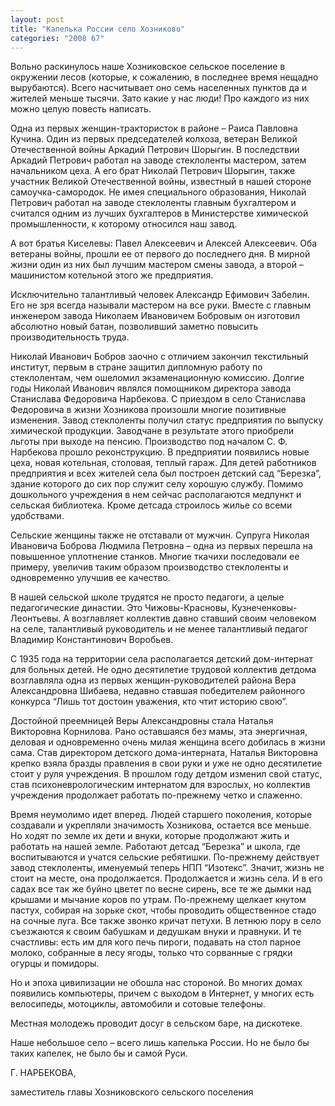 ```yaml
---
layout: post
title: "Капелька России село Хозниково"
categories: "2008 67"
---
```


Вольно раскинулось наше Хозниковское сельское поселение в окружении лесов (которые, к сожалению, в последнее время нещадно вырубаются). Всего насчитывает оно семь населенных пунктов да и жителей меньше тысячи. Зато какие у нас люди! Про каждого из них можно целую повесть написать.

Одна из первых женщин-трактористок в районе – Раиса Павловна Кучина. Один из первых председателей колхоза, ветеран Великой Отечественной войны Аркадий Петрович Шорыгин. В последствии Аркадий Петрович работал на заводе стеклоленты мастером, затем начальником цеха. А его брат Николай Петрович Шорыгин, также участник Великой Отечественной войны, известный в нашей стороне самоучка-самородок. Не имея специального образования, Николай Петрович работал на заводе стеклоленты главным бухгалтером и считался одним из лучших бухгалтеров в Министерстве химической промышленности, к которому относился наш завод.

А вот братья Киселевы: Павел Алексеевич и Алексей Алексеевич. Оба ветераны войны, прошли ее от первого до последнего дня. В мирной жизни один из них был лучшим мастером смены завода, а второй – машинистом котельной этого же предприятия.

Исключительно талантливый человек Александр Ефимович Забелин. Его не зря всегда называли мастером на все руки. Вместе с главным инженером завода Николаем Ивановичем Бобровым он изготовил абсолютно новый батан, позволивший заметно повысить производительность труда.

Николай Иванович Бобров заочно с отличием закончил текстильный институт, первым в стране защитил дипломную работу по стеклолентам, чем ошеломил экзаменационную комиссию. Долгие годы Николай Иванович являлся помощником директора завода Станислава Федоровича Нарбекова. С приездом в село Станислава Федоровича в жизни Хозникова произошли многие позитивные изменения. Завод стеклоленты получил статус предприятия по выпуску химической продукции. Заводчане в результате этого приобрели льготы при выходе на пенсию. Производство под началом С. Ф. Нарбекова прошло реконструкцию. В предприятии появились новые цеха, новая котельная, столовая, теплый гараж. Для детей работников предприятия и всех жителей села был построен детский сад “Березка”, здание которого до сих пор служит селу хорошую службу. Помимо дошкольного учреждения в нем сейчас располагаются медпункт и сельская библиотека. Кроме детсада строилось жилье со всеми удобствами.

Сельские женщины также не отставали от мужчин. Супруга Николая Ивановича Боброва Людмила Петровна – одна из первых перешла на повышенное уплотнение станков. Многие ткачихи последовали ее примеру, увеличив таким образом производство стеклоленты и одновременно улучшив ее качество.

В нашей сельской школе трудятся не просто педагоги, а целые педагогические династии. Это Чижовы-Красновы, Кузнеченковы-Леонтьевы. А возглавляет коллектив давно ставший своим человеком на селе, талантливый руководитель и не менее талантливый педагог Владимир Константинович Воробьев.

С 1935 года на территории села располагается детский дом-интернат для больных детей. Не одно десятилетие трудовой коллектив детдома возглавляла одна из первых женщин-руководителей района Вера Александровна Шибаева, недавно ставшая победителем районного конкурса “Лишь тот достоин уважения, кто чтит историю свою”.

Достойной преемницей Веры Александровны стала Наталья Викторовна Корнилова. Рано оставшаяся без мамы, эта энергичная, деловая и одновременно очень милая женщина всего добилась в жизни сама. Став директором детского дома-интерната, Наталья Викторовна крепко взяла бразды правления в свои руки и уже не одно десятилетие стоит у руля учреждения. В прошлом году детдом изменил свой статус, став психоневрологическим интернатом для взрослых, но коллектив учреждения продолжает работать по-прежнему четко и слаженно.

Время неумолимо идет вперед. Людей старшего поколения, которые создавали и укрепляли значимость Хозникова, остается все меньше. Но ходят по земле их дети и внуки, которые продолжают жить и работать на нашей земле. Работают детсад “Березка” и школа, где воспитываются и учатся сельские ребятишки. По-прежнему действует завод стеклоленты, именуемый теперь НПП “Изотекс”. Значит, жизнь не стоит на месте, она продолжается. Продолжается и жизнь села. И в его садах все так же буйно цветет по весне сирень, все те же дымки над крышами и мычание коров по утрам. По-прежнему щелкает кнутом пастух, собирая на зорьке скот, чтобы проводить общественное стадо на сочные луга. Все также звонко кричат петухи. В летнюю пору в село съезжаются к своим бабушкам и дедушкам внуки и правнуки. И те счастливы: есть им для кого печь пироги, подавать на стол парное молоко, собранные в лесу ягоды, только что сорванные с грядки огурцы и помидоры.

Но и эпоха цивилизации не обошла нас стороной. Во многих домах появились компьютеры, причем с выходом в Интернет, у многих есть велосипеды, мотоциклы, автомобили и сотовые телефоны.

Местная молодежь проводит досуг в сельском баре, на дискотеке.

Наше небольшое село – всего лишь капелька России. Но не было бы таких капелек, не было бы и самой Руси.

Г. НАРБЕКОВА,

заместитель главы Хозниковского сельского поселения


